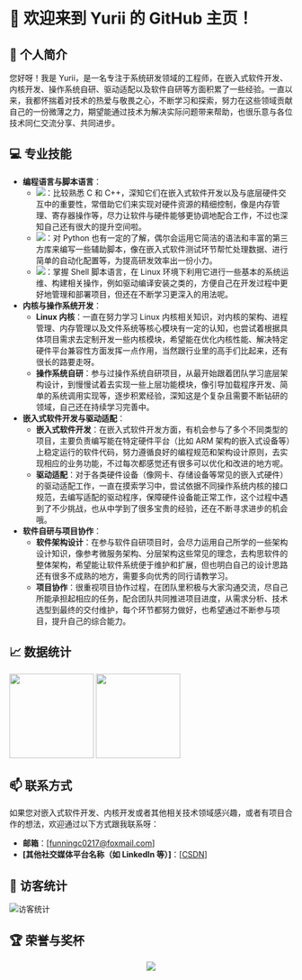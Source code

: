 # 👋 欢迎来到 Yurii 的 GitHub 主页！

## 📌 个人简介
您好呀！我是 Yurii，是一名专注于系统研发领域的工程师，在嵌入式软件开发、内核开发、操作系统自研、驱动适配以及软件自研等方面积累了一些经验。一直以来，我都怀揣着对技术的热爱与敬畏之心，不断学习和探索，努力在这些领域贡献自己的一份微薄之力，期望能通过技术为解决实际问题带来帮助，也很乐意与各位技术同仁交流分享、共同进步。

## 💻 专业技能
- **编程语言与脚本语言**：
  - <img src="https://img.shields.io/badge/C/C++-00599C?style=flat-square&logo=cplusplus&logoColor=white" />：比较熟悉 C 和 C++，深知它们在嵌入式软件开发以及与底层硬件交互中的重要性，常借助它们来实现对硬件资源的精细控制，像是内存管理、寄存器操作等，尽力让软件与硬件能够更协调地配合工作，不过也深知自己还有很大的提升空间啦。
  - <img src="https://img.shields.io/badge/Python-3776AB?style=flat-square&logo=python&logoColor=white" />：对 Python 也有一定的了解，偶尔会运用它简洁的语法和丰富的第三方库来编写一些辅助脚本，像在嵌入式软件测试环节帮忙处理数据、进行简单的自动化配置等，为提高研发效率出一份小力。
  - <img src="https://img.shields.io/badge/Shell-4EAA25?style=flat-square&logo=gnu-bash&logoColor=white" />：掌握 Shell 脚本语言，在 Linux 环境下利用它进行一些基本的系统运维、构建相关操作，例如驱动编译安装之类的，方便自己在开发过程中更好地管理和部署项目，但还在不断学习更深入的用法呢。
- **内核与操作系统开发**：
  - **Linux 内核**：一直在努力学习 Linux 内核相关知识，对内核的架构、进程管理、内存管理以及文件系统等核心模块有一定的认知，也尝试着根据具体项目需求去定制开发一些内核模块，希望能在优化内核性能、解决特定硬件平台兼容性方面发挥一点作用，当然跟行业里的高手们比起来，还有很长的路要走呀。
  - **操作系统自研**：参与过操作系统自研项目，从最开始跟着团队学习底层架构设计，到慢慢试着去实现一些上层功能模块，像引导加载程序开发、简单的系统调用实现等，逐步积累经验，深知这是个复杂且需要不断钻研的领域，自己还在持续学习完善中。
- **嵌入式软件开发与驱动适配**：
  - **嵌入式软件开发**：在嵌入式软件开发方面，有机会参与了多个不同类型的项目，主要负责编写能在特定硬件平台（比如 ARM 架构的嵌入式设备等）上稳定运行的软件代码，努力遵循良好的编程规范和架构设计原则，去实现相应的业务功能，不过每次都感觉还有很多可以优化和改进的地方呢。
  - **驱动适配**：对于各类硬件设备（像网卡、存储设备等常见的嵌入式硬件）的驱动适配工作，一直在摸索学习中，尝试依据不同操作系统内核的接口规范，去编写适配的驱动程序，保障硬件设备能正常工作，这个过程中遇到了不少挑战，也从中学到了很多宝贵的经验，还在不断寻求进步的机会哦。
- **软件自研与项目协作**：
  - **软件架构设计**：在参与软件自研项目时，会尽力运用自己所学的一些架构设计知识，像参考微服务架构、分层架构这些常见的理念，去构思软件的整体架构，希望能让软件系统便于维护和扩展，但也明白自己的设计思路还有很多不成熟的地方，需要多向优秀的同行请教学习。
  - **项目协作**：很重视项目协作过程，在团队里积极与大家沟通交流，尽自己所能承担起相应的任务，配合团队共同推进项目进度，从需求分析、技术选型到最终的交付维护，每个环节都努力做好，也希望通过不断参与项目，提升自己的综合能力。

## 📈 数据统计
<div>
  <img height="150px" src="https://github-readme-stats.vercel.app/api?username=[你的 GitHub 用户名]&show_icons=true&theme=tokyonight" />
  <img height="150px" src="https://github-readme-stats.vercel.app/api/top-langs/?username=[你的 GitHub 用户名]&show_icons=true&theme=tokyonight&layout=compact" />
</div>

## 📫 联系方式
如果您对嵌入式软件开发、内核开发或者其他相关技术领域感兴趣，或者有项目合作的想法，欢迎通过以下方式跟我联系呀：
- **邮箱**：[funningc0217@foxmail.com]
- **[其他社交媒体平台名称（如 LinkedIn 等）]**：[[CSDN](https://blog.csdn.net/qq_24423085)]

## 🎉 访客统计
![访客统计](https://visitor-badge.glitch.me/badge?page_id=[Yurii-huang].[Yurii-huang]&left_color=green&right_color=red)

## 🏆 荣誉与奖杯
<div align="center">
  <img src="https://github-profile-trophy.vercel.app/?username=[Yurii-huang]&theme=radical" />
</div>
